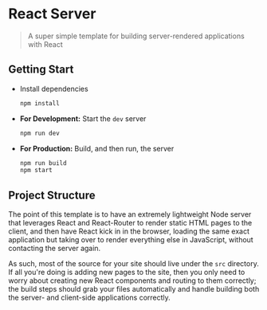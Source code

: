 # React Server

> A super simple template for building server-rendered applications with React

## Getting Start

- Install dependencies

    ```bash
    npm install
    ```

- **For Development:** Start the `dev` server

    ```bash
    npm run dev
    ```

- **For Production:** Build, and then run, the server

    ```bash
    npm run build
    npm start
    ```

## Project Structure

The point of this template is to have an extremely lightweight Node server that leverages React and React-Router to render static HTML pages to the client, and then have React kick in in the browser, loading the same exact application but taking over to render everything else in JavaScript, without contacting the server again.

As such, most of the source for your site should live under the `src` directory.  If all you're doing is adding new pages to the site, then you only need to worry about creating new React components and routing to them correctly; the build steps should grab your files automatically and handle building both the server- and client-side applications correctly.
